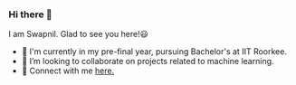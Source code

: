 ### Hi there 👋



I am Swapnil. Glad to see you here!😃

- 🔭 I'm currently in my pre-final year, pursuing Bachelor's at IIT Roorkee.
- 👯 I’m looking to collaborate on projects related to machine learning.
- 💬 Connect with me [here.](https://www.linkedin.com/in/swap321/)

